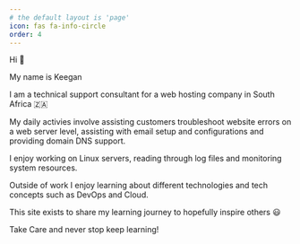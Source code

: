 ```yaml
---
# the default layout is 'page'
icon: fas fa-info-circle
order: 4
---
```


<!-- Add Markdown syntax content to file `_tabs/about.md`{: .filepath } and it will show up on this page.-->
<!-- {: .prompt-tip } --> 

Hi 👋

My name is Keegan 

I am a technical support consultant for a web hosting company in South Africa 🇿🇦

My daily activies involve assisting customers troubleshoot website errors on a web server level,
assisting with email setup and configurations and providing domain DNS support.

I enjoy working on Linux servers, reading through log files and monitoring system resources. 

Outside of work I enjoy learning about different technologies and tech concepts such as DevOps and Cloud.

This site exists to share my learning journey to hopefully inspire others 😃

Take Care and never stop keep learning!
